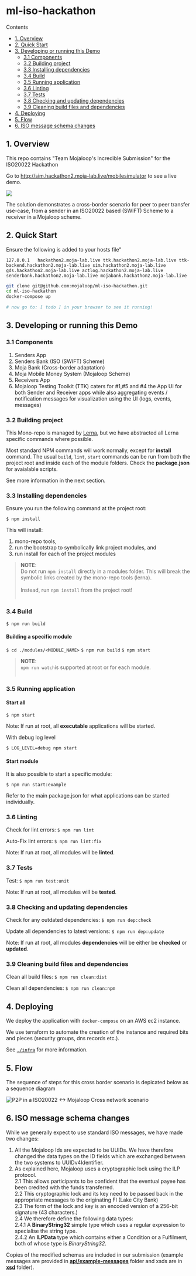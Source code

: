 # ml-iso-hackathon

Contents

- [1. Overview](#1-overview)
- [2. Quick Start](#2-quick-start)
- [3. Developing or running this Demo](#3-developing-or-running-this-demo)
  * [3.1 Components](#31-components)
  * [3.2 Building project](#32-building-project)
  * [3.3 Installing dependencies](#33-installing-dependencies)
  * [3.4 Build](#34-build)
  * [3.5 Running application](#35-running-application)
  * [3.6 Linting](#36-linting)
  * [3.7 Tests](#37-tests)
  * [3.8 Checking and updating dependencies](#38-checking-and-updating-dependencies)
  * [3.9 Cleaning build files and dependencies](#39-cleaning-build-files-and-dependencies)
- [4. Deploying](#4-deploying)
- [5. Flow](#5-Flow)
- [6. ISO message schema changes](#6-iso-message-schema-changes)

## 1. Overview

This repo contains "Team Mojaloop's Incredible Submission" for the ISO20022 Hackathon

Go to http://sim.hackathon2.moja-lab.live/mobilesimulator to see a live demo.

![](./docs/arch.png)

The solution demonstrates a cross-border scenario for peer to peer transfer use-case, from a sender in an ISO20022 based (SWIFT) Scheme to a receiver in a Mojaloop scheme.

## 2. Quick Start

Ensure the following is added to your hosts file"

```hosts
127.0.0.1   hackathon2.moja-lab.live ttk.hackathon2.moja-lab.live ttk-backend.hackathon2.moja-lab.live sim.hackathon2.moja-lab.live gds.hackathon2.moja-lab.live actlog.hackathon2.moja-lab.live senderbank.hackathon2.moja-lab.live mojabank.hackathon2.moja-lab.live
```

```bash
git clone git@github.com:mojaloop/ml-iso-hackathon.git
cd ml-iso-hackathon
docker-compose up

# now go to: [ todo ] in your browser to see it running!
```

## 3. Developing or running this Demo

### 3.1 Components

1. Senders App
2. Senders Bank (ISO (SWIFT) Scheme)
3. Moja Bank (Cross-border adaptation)
4. Moja Mobile Money System (Mojaloop Scheme)
5. Receivers App
6. Mojaloop Testing Toolkit (TTK) caters for #1,#5 and #4 the App UI for both Sender and Receiver apps while also aggregating events / notification messages for visualization using the UI (logs, events, messages)

### 3.2 Building project

This Mono-repo is managed by [Lerna](https://github.com/lerna/lerna), but we have abstracted all Lerna specific commands where possible.

Most standard NPM commands will work normally, except for __install__ command. The usual `build`, `lint`, `start` commands can be run from both the project root and inside each of the module folders. Check the __package.json__ for avaialable scripts.

See more information in the next section.

### 3.3 Installing dependencies

Ensure you run the following command at the project root:

`$ npm install`

This will install:
1. mono-repo tools,
2. run the bootstrap to symbolically link project modules, and
3. run install for each of the project modules

> **NOTE**:<br/>
> Do not run `npm install` directly in a modules folder. This will break the symbolic links created by the mono-repo tools (lerna). <br/><br/>
> Instead, run `npm install` from the project root!<br/><br/>

### 3.4 Build

`$ npm run build`

#### Building a specific module

`$ cd ./modules/<MODULE_NAME>`
`$ npm run build`
`$ npm start`

> **NOTE**:<br/>
> `npm run watch`is supported at root or for each module. <br/><br/>

### 3.5 Running application

#### Start all

`$ npm start`

Note: If run at root, all __executable__ applications will be started.

With debug log level

`$ LOG_LEVEL=debug npm start`

#### Start module

It is also possible to start a specific module:

`$ npm run start:example`

Refer to the main package.json for what applications can be started individually.

### 3.6 Linting

Check for lint errors:
`$ npm run lint`

Auto-Fix lint errors:
`$ npm run lint:fix`

Note: If run at root, all modules will be __linted__.

### 3.7 Tests

Test:
`$ npm run test:unit`

Note: If run at root, all modules will be __tested__.

### 3.8 Checking and updating dependencies

Check for any outdated dependencies:
`$ npm run dep:check`

Update all dependencies to latest versions:
`$ npm run dep:update`

Note: If run at root, all modules __dependencies__ will be either be __checked__ or __updated__.

### 3.9 Cleaning build files and dependencies

Clean all build files:
`$ npm run clean:dist`

Clean all dependencies:
`$ npm run clean:npm`

## 4. Deploying

We deploy the application with `docker-compose` on an AWS ec2 instance.

We use terraform to automate the creation of the instance and required bits and pieces (security groups, dns records etc.).

See [`./infra`](./infra) for more information.

## 5. Flow

The sequence of steps for this cross border scenario is depicated below as a sequence diagram

![P2P in a ISO20022 <-> Mojaloop Cross network scenario](docs/iso20022-mojaloop-sequence.svg)

## 6. ISO message schema changes

While we generally expect to use standard ISO messages, we have made two changes:

1. All the Mojaloop Ids are expected to be UUIDs. We have therefore changed the data types on the ID fields which are exchanged between the two systems to UUIDv4Identifier.
2. As explained here, Mojaloop uses a cryptographic lock using the ILP protocol.<br/>
2.1 This allows participants to be confident that the eventual payee has been credited with the funds transferred.<br/>
2.2 This cryptographic lock and its key need to be passed back in the appropriate messages to the originating FI (Lake City Bank)<br/>
2.3 The form of the lock and key is an encoded version of a 256-bit signature (43 characters.)<br/>
2.4 We therefore define the following data types:<br/>
2.4.1 A **BinaryString32** simple type which uses a regular expression to specialise the string type.<br/>
2.4.2 An **ILPData** type which contains either a Condition or a Fulfilment, both of whose type is _BinaryString32_.<br/>

Copies of the modified schemas are included in our submission (example messages are provided in **[api/example-messages](./apis/example-messages)** folder and xsds are in **[xsd](./xsd)** folder).
